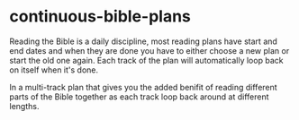 # continuous-bible-plans

Reading the Bible is a daily discipline, most reading plans have start and end dates and when they are done you have to either choose a new plan or start the old one again. Each track of the plan will automatically loop back on itself when it's done.

In a multi-track plan that gives you the added benifit of reading different parts of the Bible together as each track loop back around at different lengths.

